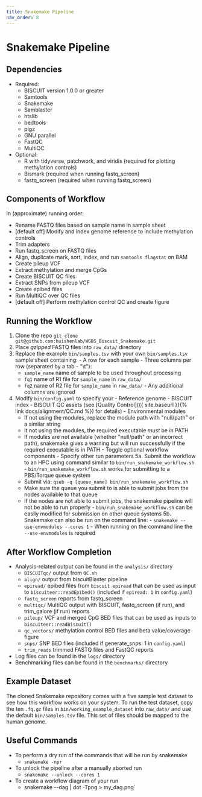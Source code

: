 ```yaml
---
title: Snakemake Pipeline
nav_order: 8
---
```


# Snakemake Pipeline

## Dependencies

  - Required:
    - BISCUIT version 1.0.0 or greater
    - Samtools
    - Snakemake
    - Samblaster
    - htslib
    - bedtools
    - pigz
    - GNU parallel
    - FastQC
    - MultiQC
  - Optional:
    - R with tidyverse, patchwork, and viridis (required for plotting methylation controls)
    - Bismark (required when running fastq_screen)
    - fastq_screen (required when running fastq_screen)

## Components of Workflow

In (approximate) running order:

  - Rename FASTQ files based on sample name in sample sheet
  - [default off] Modify and index genome reference to include methylation controls
  - Trim adapters
  - Run fastq_screen on FASTQ files
  - Align, duplicate mark, sort, index, and run `samtools flagstat` on BAM
  - Create pileup VCF
  - Extract methylation and merge CpGs
  - Create BISCUIT QC files
  - Extract SNPs from pileup VCF
  - Create epibed files
  - Run MultiQC over QC files
  - [default off] Perform methylation control QC and create figure

## Running the Workflow

  1. Clone the repo `git clone git@github.com:huishenlab/WGBS_Biscuit_Snakemake.git`
  2. Place *gzipped* FASTQ files into `raw_data/` directory
  3. Replace the example `bin/samples.tsv` with your own `bin/samples.tsv` sample sheet containing:
    - A row for each sample
    - Three columns per row (separated by a tab - "\t"):
      - `sample_name` name of sample to be used throughout processing
      - `fq1` name of R1 file for `sample_name` in `raw_data/`
      - `fq2` name of R2 file for `sample_name` in `raw_data/`
    - Any additional columns are ignored
  4. Modify `bin/config.yaml` to specify your
    - Reference genome
    - BISCUIT index
    - BISCUIT QC assets (see [Quality Control]({{ site.baseurl }}{% link docs/alignment/QC.md %}) for details)
    - Environmental modules
      - If not using the modules, replace the module path with "null/path" or a similar string
      - It not using the modules, the required executable *must* be in PATH
      - If modules are not available (whether "null/path" or an incorrect path), snakemake gives a warning but will run
      successfully if the required executable is in PATH
    - Toggle optional workflow components
    - Specify other run parameters
  5a. Submit the workflow to an HPC using command similar to `bin/run_snakemake_workflow.sh`
    - `bin/run_snakemake_workflow.sh` works for submitting to a PBS/Torque queue system
      - Submit via: `qsub -q [queue_name] bin/run_snakemake_workflow.sh`
      - Make sure the queue you submit to is able to submit jobs from the nodes available to that queue
      - If the nodes are not able to submit jobs, the snakemake pipeline will not be able to run properly
    - `bin/run_snakemake_workflow.sh` can be easily modified for submission on other queue systems
  5b. Snakemake can also be run on the command line:
    - `snakemake --use-envmodules --cores 1`
    - When running on the command line the `--use-envmodules` is required

## After Workflow Completion

  - Analysis-related output can be found in the `analysis/` directory
    - `BISCUITqc/` output from `QC.sh`
    - `align/` output from biscuitBlaster pipeline
    - `epiread/` epibed files from `biscuit epiread` that can be used as input to `biscuiteer::readEpibed()` (included
    if `epiread: 1` in `config.yaml`)
    - `fastq_screen` reports from fastq_screen
    - `multiqc/` MultiQC output with BISCUIT, fastq_screen (if run), and trim_galore (if run) reports
    - `pileup/` VCF and merged CpG BED files that can be used as inputs to `biscuiteer::readBiscuit()`
    - `qc_vectors/` methylation control BED files and beta value/coverage figure
    - `snps/` SNP BED files (included if generate_snps: 1 in `config.yaml`)
    - `trim_reads` trimmed FASTQ files and FastQC reports
  - Log files can be found in the `logs/` directory
  - Benchmarking files can be found in the `benchmarks/` directory

## Example Dataset

The cloned Snakemake repository comes with a five sample test dataset to see how this workflow works on your system. To
run the test dataset, copy the ten `.fq.gz` files in `bin/working_example_dataset` into `raw_data/` and use the default
`bin/samples.tsv` file. This set of files should be mapped to the human genome.

## Useful Commands

  - To perform a dry run of the commands that will be run by snakemake
    - `snakemake -npr`
  - To unlock the pipeline after a manually aborted run
    - `snakemake --unlock --cores 1`
  - To create a workflow diagram of your run
    - snakemake --dag | dot -Tpng > my_dag.png`
